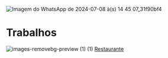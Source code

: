  ![Imagem do WhatsApp de 2024-07-08 à(s) 14 45 07_31f90bf4](https://github.com/FernandoCMFilho/POO/assets/54756245/5b8967fe-c70a-4a4e-a545-f7f601fd2663)
# Trabalhos
![images-removebg-preview (1) (1)](https://github.com/FernandoCMFilho/POO/assets/54756245/6e10149b-222a-46c2-98c9-b271ca6035d4) [Restaurante](https://github.com/FernandoCMFilho/POO/blob/main/Restaurante.md)

